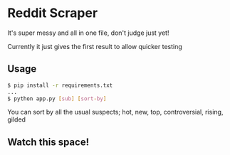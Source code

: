 # Reddit Scraper

It's super messy and all in one file, don't judge just yet!

Currently it just gives the first result to allow quicker testing

## Usage

```bash
$ pip install -r requirements.txt
...
$ python app.py [sub] [sort-by]
```

You can sort by all the usual suspects; hot, new, top, controversial, rising, gilded

## Watch this space!
